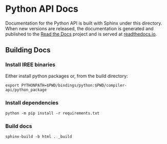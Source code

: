 # Python API Docs

Documentation for the Python API is built with Sphinx under this directory.
When new versions are released, the documentation is generated and published
to the [Read the Docs](https://readthedocs.org/projects/iree-python-api/)
project and is served at
[readthedocs.io](https://iree-python-api.readthedocs.io/en/latest/).

## Building Docs

### Install IREE binaries

Either install python packages or, from the build directory:

```shell
export PYTHONPATH=$PWD/bindings/python:$PWD/compiler-api/python_package
```

### Install dependencies

```shell
python -m pip install -r requirements.txt
```


### Build docs

```shell
sphinx-build -b html . _build
```
